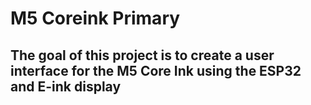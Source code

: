 # M5 Coreink Primary

## The goal of this project is to create a user interface for the M5 Core Ink using the ESP32 and E-ink display
